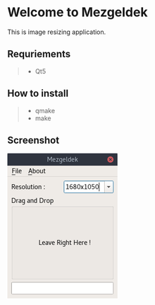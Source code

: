 Welcome to Mezgeldek
====================

This is image resizing application.

Requriements
------------

>- Qt5

How to install
--------------

>- qmake
>- make


Screenshot
----------
![](https://github.com/rutku/Mezgeldek/blob/master/mezgeldek.png)
